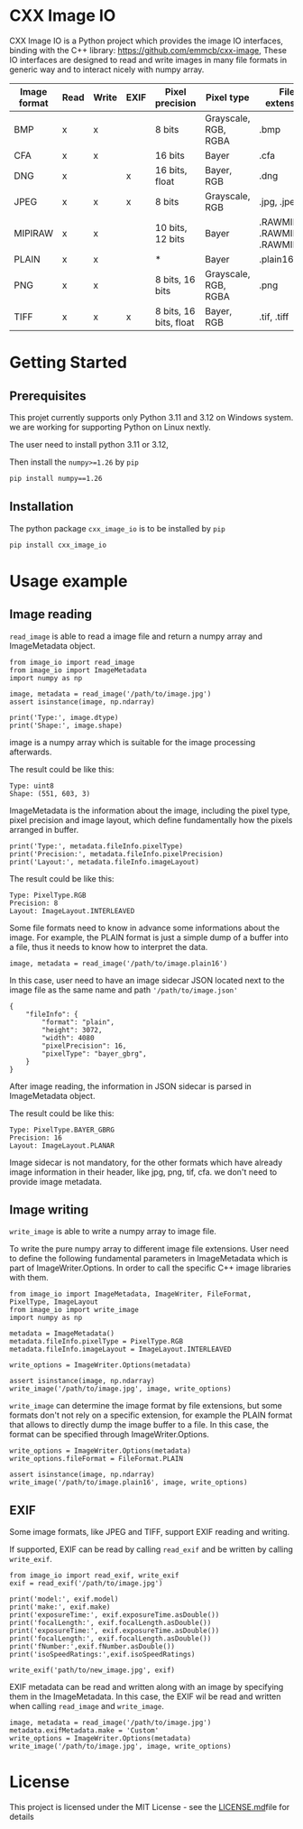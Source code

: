 # CXX Image IO 

CXX Image IO is a Python project which provides the image IO interfaces, binding with the C++ library: https://github.com/emmcb/cxx-image,
These IO interfaces are designed to read and write images in many file formats in generic way and to interact nicely with numpy array.

| Image format  | Read | Write | EXIF | Pixel precision        | Pixel type           | File extension                   |
|---------------|------|-------|------|------------------------|----------------------|----------------------------------|
| BMP           | x    | x     |      | 8 bits                 | Grayscale, RGB, RGBA | .bmp                             |
| CFA           | x    | x     |      | 16 bits                | Bayer                | .cfa                             |
| DNG           | x    |       | x    | 16 bits, float         | Bayer, RGB           | .dng                             |
| JPEG          | x    | x     | x    | 8 bits                 | Grayscale, RGB       | .jpg, .jpeg                      |
| MIPIRAW       | x    | x     |      | 10 bits, 12 bits       | Bayer                | .RAWMIPI, .RAWMIPI10, .RAWMIPI12 |
| PLAIN         | x    | x     |      | *                      | Bayer                | .plain16,  *                     |
| PNG           | x    | x     |      | 8 bits, 16 bits        | Grayscale, RGB, RGBA | .png                             |
| TIFF          | x    | x     | x    | 8 bits, 16 bits, float | Bayer, RGB           | .tif, .tiff                      |

# Getting Started

## Prerequisites

This projet currently supports only Python 3.11 and 3.12 on Windows system. we are working for supporting Python on Linux nextly.

The user need to install python 3.11 or 3.12,

Then install the `numpy>=1.26` by `pip`

```sh
pip install numpy==1.26
```

## Installation

The python package `cxx_image_io` is to be installed by `pip`

```sh
pip install cxx_image_io
```

# Usage example

## Image reading

`read_image` is able to read a image file and return a numpy array and ImageMetadata object.

~~~~~~~~~~~~~~~{.python}
from image_io import read_image
from image_io import ImageMetadata
import numpy as np

image, metadata = read_image('/path/to/image.jpg')
assert isinstance(image, np.ndarray)

print('Type:', image.dtype)
print('Shape:', image.shape) 
~~~~~~~~~~~~~~~

image is a numpy array which is suitable for the image processing afterwards.

The result could be like this:
~~~~~~~~~~~~~~~{.sh}
Type: uint8
Shape: (551, 603, 3)
~~~~~~~~~~~~~~~

ImageMetadata is the information about the image, including the pixel type, pixel precision and image layout, which define fundamentally how the pixels arranged in buffer.

~~~~~~~~~~~~~~~{.python}
print('Type:', metadata.fileInfo.pixelType)
print('Precision:', metadata.fileInfo.pixelPrecision) 
print('Layout:', metadata.fileInfo.imageLayout)
~~~~~~~~~~~~~~~

The result could be like this:
~~~~~~~~~~~~~~~{.sh}
Type: PixelType.RGB
Precision: 8
Layout: ImageLayout.INTERLEAVED
~~~~~~~~~~~~~~~

Some file formats need to know in advance some informations about the image.
For example, the PLAIN format is just a simple dump of a buffer into a file, thus it needs to know how to interpret the data. 

~~~~~~~~~~~~~~~{.python}
image, metadata = read_image('/path/to/image.plain16')
~~~~~~~~~~~~~~~

In this case, user need to have an image sidecar JSON located next to the image file as the same name and path `'/path/to/image.json'`

~~~~~~~~~~~~~~~{.json}
{
    "fileInfo": {
        "format": "plain",
        "height": 3072,
        "width": 4080
        "pixelPrecision": 16,
        "pixelType": "bayer_gbrg",
    }
}
~~~~~~~~~~~~~~~

After image reading, the information in JSON sidecar is parsed in ImageMetadata object.

The result could be like this:
~~~~~~~~~~~~~~~{.sh}
Type: PixelType.BAYER_GBRG
Precision: 16
Layout: ImageLayout.PLANAR
~~~~~~~~~~~~~~~

Image sidecar is not mandatory, for the other formats which have already image information in their header, like jpg, png, tif, cfa. we don't need to provide image metadata.


## Image writing

`write_image` is able to write a numpy array to image file.

To write the pure numpy array to different image file extensions.
User need to define the following fundamental parameters in ImageMetadata which is part of ImageWriter.Options.
In order to call the specific C++ image libraries with them.

~~~~~~~~~~~~~~~{.python}
from image_io import ImageMetadata, ImageWriter, FileFormat, PixelType, ImageLayout
from image_io import write_image
import numpy as np

metadata = ImageMetadata()
metadata.fileInfo.pixelType = PixelType.RGB
metadata.fileInfo.imageLayout = ImageLayout.INTERLEAVED

write_options = ImageWriter.Options(metadata)

assert isinstance(image, np.ndarray)
write_image('/path/to/image.jpg', image, write_options)
~~~~~~~~~~~~~~~

`write_image` can determine the image format by file extensions, but some formats don't not rely on a specific extension, for example the PLAIN format that allows to directly dump the image buffer to a file. In this case, the format can be specified through ImageWriter.Options.

~~~~~~~~~~~~~~~{.python}
write_options = ImageWriter.Options(metadata)
write_options.fileFormat = FileFormat.PLAIN

assert isinstance(image, np.ndarray)
write_image('/path/to/image.plain16', image, write_options)
~~~~~~~~~~~~~~~



## EXIF

Some image formats, like JPEG and TIFF, support EXIF reading and writing.

If supported, EXIF can be read by calling `read_exif` and be written by calling `write_exif`.

~~~~~~~~~~~~~~~{.python}
from image_io import read_exif, write_exif
exif = read_exif('/path/to/image.jpg')

print('model:', exif.model)
print('make:', exif.make)
print('exposureTime:', exif.exposureTime.asDouble())
print('focalLength:', exif.focalLength.asDouble())
print('exposureTime:', exif.exposureTime.asDouble())
print('focalLength:', exif.focalLength.asDouble())
print('fNumber:',exif.fNumber.asDouble())
print('isoSpeedRatings:',exif.isoSpeedRatings)

write_exif('path/to/new_image.jpg', exif)
~~~~~~~~~~~~~~~

EXIF metadata can be read and written along with an image by specifying them in the ImageMetadata. In this case, the EXIF wil be read and written when calling `read_image` and `write_image`.

~~~~~~~~~~~~~~~{.python}
image, metadata = read_image('/path/to/image.jpg')
metadata.exifMetadata.make = 'Custom'
write_options = ImageWriter.Options(metadata)
write_image('/path/to/image.jpg', image, write_options)
~~~~~~~~~~~~~~~

# License

This project is licensed under the MIT License - see the [LICENSE.md](./LICENSE.md)file for details